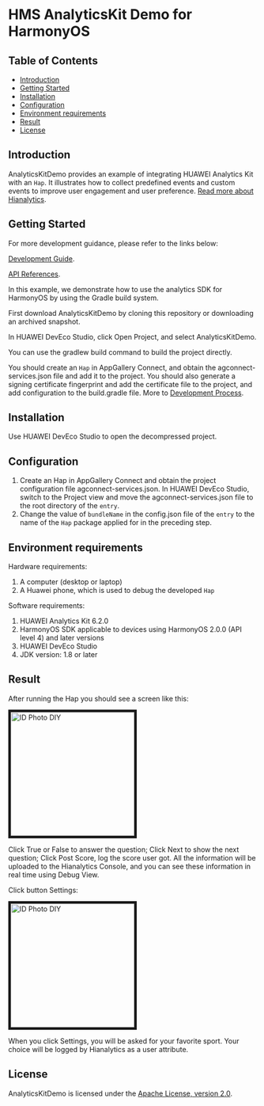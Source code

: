 # HMS AnalyticsKit Demo for HarmonyOS


## Table of Contents

* [Introduction](#introduction)
* [Getting Started](#getting-started)
* [Installation](#installation)
* [Configuration ](#configuration )
* [Environment requirements](#environment-requirements)
* [Result](#result)
* [License](#license)


## Introduction
AnalyticsKitDemo provides an example of integrating HUAWEI Analytics Kit with an `Hap`. It illustrates how to collect predefined events and custom events to improve user engagement and user preference.
[Read more about Hianalytics](https://developer.huawei.com/consumer/en/doc/development/HMSCore-Guides-V5/introduction-0000001050745149).

## Getting Started

For more development guidance, please refer to the links below:

[Development Guide](https://developer.huawei.com/consumer/en/doc/development/HMSCore-Guides-V5/introduction-0000001050745149-V5).

[API References](https://developer.huawei.com/consumer/en/doc/development/HMSCore-References-V5/overview-0000001077819400-V5).

In this example, we demonstrate how to use the analytics SDK for HarmonyOS by using the Gradle build system.

First download AnalyticsKitDemo by cloning this repository or downloading an archived snapshot.

In HUAWEI DevEco Studio, click Open Project, and select AnalyticsKitDemo.

You can use the gradlew build command to build the project directly.

You should create an `Hap` in AppGallery Connect, and obtain the agconnect-services.json file and add it to the project. You should also generate a signing certificate fingerprint and add the certificate file to the project, and add configuration to the build.gradle file.  More to [Development Process](https://developer.huawei.com/consumer/en/doc/development/HMSCore-Guides-V5/android-dev-process-0000001050163813).


## Installation
Use HUAWEI DevEco Studio to open the decompressed project.

## Configuration
1. Create an Hap in AppGallery Connect and obtain the project configuration file agconnect-services.json. In HUAWEI DevEco Studio, switch to the Project view and move the agconnect-services.json file to the root directory of the `entry`.
2. Change the value of `bundleName` in the config.json file of the `entry` to the name of the `Hap` package applied for in the preceding step.

## Environment requirements
Hardware requirements:
1. A computer (desktop or laptop)
2. A Huawei phone, which is used to debug the developed `Hap`

Software requirements:
1. HUAWEI Analytics Kit 6.2.0
2. HarmonyOS SDK applicable to devices using HarmonyOS 2.0.0 (API level 4) and later versions
3. HUAWEI DevEco Studio
4. JDK version: 1.8 or later

## Result
After running the Hap you should see a screen like this:

<img src="https://github.com/HMS-Core/hms-ananlytics-demo-harmonyos/blob/master/images/screen_0.png" width=250 title="ID Photo DIY" div align=center border=5>

Click True or False to answer the question; Click Next to show the next question; Click Post Score, log the score user got. All the information will be uploaded to the Hianalytics Console, and you can see these information in real time using Debug View.

Click button Settings:

<img src="https://github.com/HMS-Core/hms-ananlytics-demo-harmonyos/blob/master/images/screen_1.png" width=250 title="ID Photo DIY" div align=center border=5>

When you click Settings, you will be asked for your favorite sport. Your choice will be logged by Hianalytics as a user attribute.

##  License
AnalyticsKitDemo is licensed under the [Apache License, version 2.0](http://www.apache.org/licenses/LICENSE-2.0).
